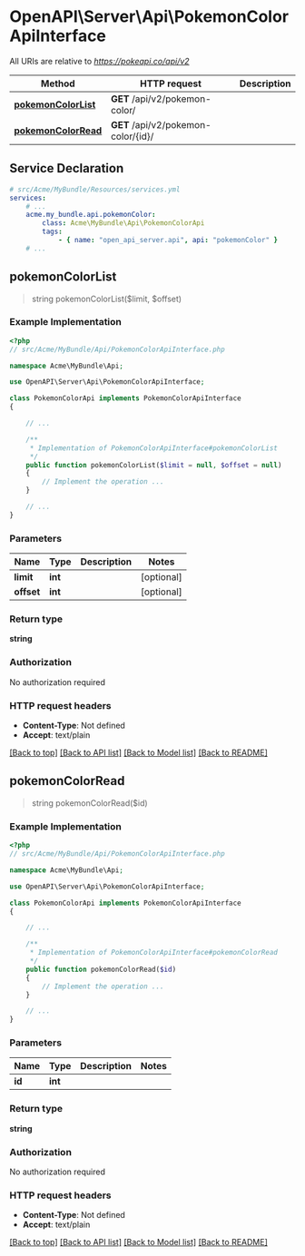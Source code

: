 # OpenAPI\Server\Api\PokemonColorApiInterface

All URIs are relative to *https://pokeapi.co/api/v2*

Method | HTTP request | Description
------------- | ------------- | -------------
[**pokemonColorList**](PokemonColorApiInterface.md#pokemonColorList) | **GET** /api/v2/pokemon-color/ | 
[**pokemonColorRead**](PokemonColorApiInterface.md#pokemonColorRead) | **GET** /api/v2/pokemon-color/{id}/ | 


## Service Declaration
```yaml
# src/Acme/MyBundle/Resources/services.yml
services:
    # ...
    acme.my_bundle.api.pokemonColor:
        class: Acme\MyBundle\Api\PokemonColorApi
        tags:
            - { name: "open_api_server.api", api: "pokemonColor" }
    # ...
```

## **pokemonColorList**
> string pokemonColorList($limit, $offset)



### Example Implementation
```php
<?php
// src/Acme/MyBundle/Api/PokemonColorApiInterface.php

namespace Acme\MyBundle\Api;

use OpenAPI\Server\Api\PokemonColorApiInterface;

class PokemonColorApi implements PokemonColorApiInterface
{

    // ...

    /**
     * Implementation of PokemonColorApiInterface#pokemonColorList
     */
    public function pokemonColorList($limit = null, $offset = null)
    {
        // Implement the operation ...
    }

    // ...
}
```

### Parameters

Name | Type | Description  | Notes
------------- | ------------- | ------------- | -------------
 **limit** | **int**|  | [optional]
 **offset** | **int**|  | [optional]

### Return type

**string**

### Authorization

No authorization required

### HTTP request headers

 - **Content-Type**: Not defined
 - **Accept**: text/plain

[[Back to top]](#) [[Back to API list]](../../README.md#documentation-for-api-endpoints) [[Back to Model list]](../../README.md#documentation-for-models) [[Back to README]](../../README.md)

## **pokemonColorRead**
> string pokemonColorRead($id)



### Example Implementation
```php
<?php
// src/Acme/MyBundle/Api/PokemonColorApiInterface.php

namespace Acme\MyBundle\Api;

use OpenAPI\Server\Api\PokemonColorApiInterface;

class PokemonColorApi implements PokemonColorApiInterface
{

    // ...

    /**
     * Implementation of PokemonColorApiInterface#pokemonColorRead
     */
    public function pokemonColorRead($id)
    {
        // Implement the operation ...
    }

    // ...
}
```

### Parameters

Name | Type | Description  | Notes
------------- | ------------- | ------------- | -------------
 **id** | **int**|  |

### Return type

**string**

### Authorization

No authorization required

### HTTP request headers

 - **Content-Type**: Not defined
 - **Accept**: text/plain

[[Back to top]](#) [[Back to API list]](../../README.md#documentation-for-api-endpoints) [[Back to Model list]](../../README.md#documentation-for-models) [[Back to README]](../../README.md)

